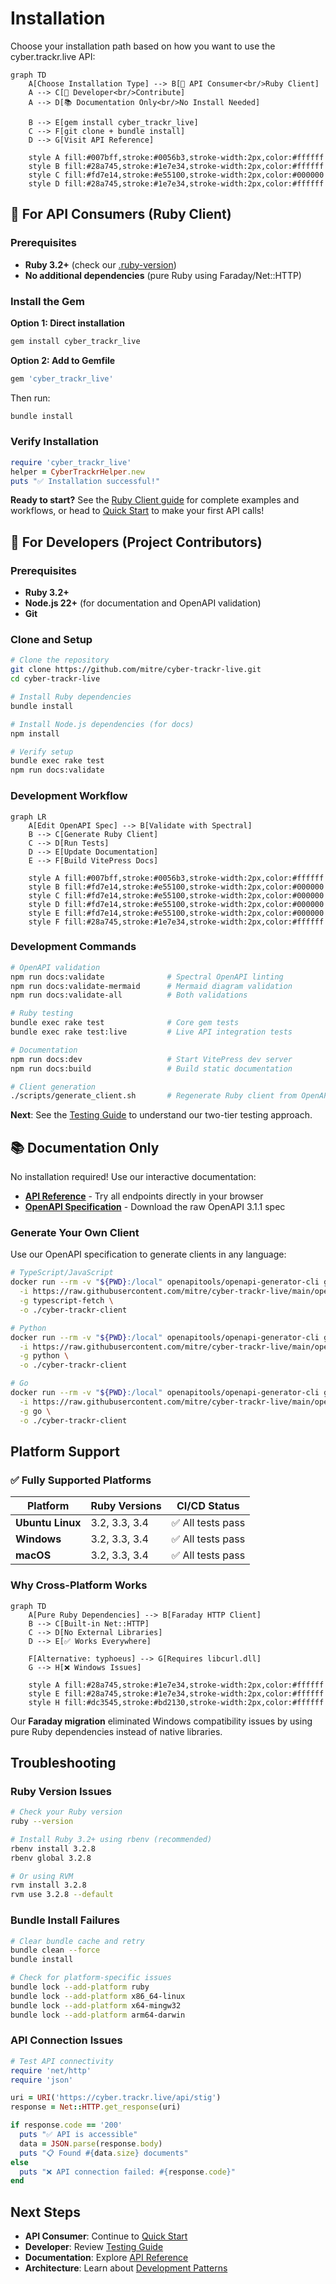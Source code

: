 # Installation

Choose your installation path based on how you want to use the cyber.trackr.live API:

```mermaid
graph TD
    A[Choose Installation Type] --> B[🎯 API Consumer<br/>Ruby Client]
    A --> C[🔧 Developer<br/>Contribute]
    A --> D[📚 Documentation Only<br/>No Install Needed]
    
    B --> E[gem install cyber_trackr_live]
    C --> F[git clone + bundle install]
    D --> G[Visit API Reference]
    
    style A fill:#007bff,stroke:#0056b3,stroke-width:2px,color:#ffffff
    style B fill:#28a745,stroke:#1e7e34,stroke-width:2px,color:#ffffff
    style C fill:#fd7e14,stroke:#e55100,stroke-width:2px,color:#000000
    style D fill:#28a745,stroke:#1e7e34,stroke-width:2px,color:#ffffff
```

## 🎯 For API Consumers (Ruby Client)

### Prerequisites

- **Ruby 3.2+** (check our [.ruby-version](https://github.com/mitre/cyber-trackr-live/blob/main/.ruby-version))
- **No additional dependencies** (pure Ruby using Faraday/Net::HTTP)

### Install the Gem

**Option 1: Direct installation**
```bash
gem install cyber_trackr_live
```

**Option 2: Add to Gemfile**
```ruby
gem 'cyber_trackr_live'
```

Then run:
```bash
bundle install
```

### Verify Installation

```ruby
require 'cyber_trackr_live'
helper = CyberTrackrHelper.new
puts "✅ Installation successful!"
```

**Ready to start?** See the [Ruby Client guide](/clients/ruby/) for complete examples and workflows, or head to [Quick Start](./quick-start.md) to make your first API calls!

## 🔧 For Developers (Project Contributors)

### Prerequisites

- **Ruby 3.2+** 
- **Node.js 22+** (for documentation and OpenAPI validation)
- **Git**

### Clone and Setup

```bash
# Clone the repository
git clone https://github.com/mitre/cyber-trackr-live.git
cd cyber-trackr-live

# Install Ruby dependencies
bundle install

# Install Node.js dependencies (for docs)
npm install

# Verify setup
bundle exec rake test
npm run docs:validate
```

### Development Workflow

```mermaid
graph LR
    A[Edit OpenAPI Spec] --> B[Validate with Spectral]
    B --> C[Generate Ruby Client]
    C --> D[Run Tests]
    D --> E[Update Documentation]
    E --> F[Build VitePress Docs]
    
    style A fill:#007bff,stroke:#0056b3,stroke-width:2px,color:#ffffff
    style B fill:#fd7e14,stroke:#e55100,stroke-width:2px,color:#000000
    style C fill:#fd7e14,stroke:#e55100,stroke-width:2px,color:#000000
    style D fill:#fd7e14,stroke:#e55100,stroke-width:2px,color:#000000
    style E fill:#fd7e14,stroke:#e55100,stroke-width:2px,color:#000000
    style F fill:#28a745,stroke:#1e7e34,stroke-width:2px,color:#ffffff
```

### Development Commands

```bash
# OpenAPI validation
npm run docs:validate              # Spectral OpenAPI linting
npm run docs:validate-mermaid      # Mermaid diagram validation
npm run docs:validate-all          # Both validations

# Ruby testing  
bundle exec rake test              # Core gem tests
bundle exec rake test:live         # Live API integration tests

# Documentation
npm run docs:dev                   # Start VitePress dev server
npm run docs:build                 # Build static documentation

# Client generation
./scripts/generate_client.sh       # Regenerate Ruby client from OpenAPI
```

**Next**: See the [Testing Guide](./testing.md) to understand our two-tier testing approach.

## 📚 Documentation Only

No installation required! Use our interactive documentation:

- **[API Reference](/api-reference/)** - Try all endpoints directly in your browser
- **[OpenAPI Specification](https://github.com/mitre/cyber-trackr-live/blob/main/openapi/openapi.yaml)** - Download the raw OpenAPI 3.1.1 spec

### Generate Your Own Client

Use our OpenAPI specification to generate clients in any language:

```bash
# TypeScript/JavaScript
docker run --rm -v "${PWD}:/local" openapitools/openapi-generator-cli generate \
  -i https://raw.githubusercontent.com/mitre/cyber-trackr-live/main/openapi/openapi.yaml \
  -g typescript-fetch \
  -o ./cyber-trackr-client

# Python
docker run --rm -v "${PWD}:/local" openapitools/openapi-generator-cli generate \
  -i https://raw.githubusercontent.com/mitre/cyber-trackr-live/main/openapi/openapi.yaml \
  -g python \
  -o ./cyber-trackr-client

# Go  
docker run --rm -v "${PWD}:/local" openapitools/openapi-generator-cli generate \
  -i https://raw.githubusercontent.com/mitre/cyber-trackr-live/main/openapi/openapi.yaml \
  -g go \
  -o ./cyber-trackr-client
```

## Platform Support

### ✅ Fully Supported Platforms

| Platform | Ruby Versions | CI/CD Status |
|----------|---------------|--------------|
| **Ubuntu Linux** | 3.2, 3.3, 3.4 | ✅ All tests pass |
| **Windows** | 3.2, 3.3, 3.4 | ✅ All tests pass |
| **macOS** | 3.2, 3.3, 3.4 | ✅ All tests pass |

### Why Cross-Platform Works

```mermaid
graph TD
    A[Pure Ruby Dependencies] --> B[Faraday HTTP Client]
    B --> C[Built-in Net::HTTP]
    C --> D[No External Libraries]
    D --> E[✅ Works Everywhere]
    
    F[Alternative: typhoeus] --> G[Requires libcurl.dll]
    G --> H[❌ Windows Issues]
    
    style A fill:#28a745,stroke:#1e7e34,stroke-width:2px,color:#ffffff
    style E fill:#28a745,stroke:#1e7e34,stroke-width:2px,color:#ffffff
    style H fill:#dc3545,stroke:#bd2130,stroke-width:2px,color:#ffffff
```

Our **Faraday migration** eliminated Windows compatibility issues by using pure Ruby dependencies instead of native libraries.

## Troubleshooting

### Ruby Version Issues

```bash
# Check your Ruby version
ruby --version

# Install Ruby 3.2+ using rbenv (recommended)
rbenv install 3.2.8
rbenv global 3.2.8

# Or using RVM
rvm install 3.2.8
rvm use 3.2.8 --default
```

### Bundle Install Failures

```bash
# Clear bundle cache and retry
bundle clean --force
bundle install

# Check for platform-specific issues
bundle lock --add-platform ruby
bundle lock --add-platform x86_64-linux
bundle lock --add-platform x64-mingw32
bundle lock --add-platform arm64-darwin
```

### API Connection Issues

```ruby
# Test API connectivity
require 'net/http'
require 'json'

uri = URI('https://cyber.trackr.live/api/stig')
response = Net::HTTP.get_response(uri)

if response.code == '200'
  puts "✅ API is accessible"
  data = JSON.parse(response.body)
  puts "📋 Found #{data.size} documents"
else
  puts "❌ API connection failed: #{response.code}"
end
```

## Next Steps

- **API Consumer**: Continue to [Quick Start](./quick-start.md)
- **Developer**: Review [Testing Guide](./testing.md) 
- **Documentation**: Explore [API Reference](/api-reference/)
- **Architecture**: Learn about [Development Patterns](/development/)